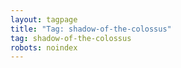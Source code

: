 ```yaml
---
layout: tagpage
title: "Tag: shadow-of-the-colossus"
tag: shadow-of-the-colossus
robots: noindex
---
```

